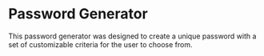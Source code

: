 # Password Generator

This password generator was designed to create a unique password with a set of customizable criteria for the user to choose from.
